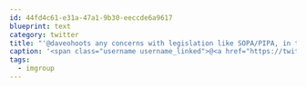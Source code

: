 ```yaml
---
id: 44fd4c61-e31a-47a1-9b30-eeccde6a9617
blueprint: text
category: twitter
title: "'@daveohoots any concerns with legislation like SOPA/PIPA, in terms of hosting on AWS? #imgroup"
caption: '<span class="username username_linked">@<a href="https://twitter.com/daveohoots" title="Dave Olson xHoot">daveohoots</a></span> any concerns with legislation like SOPA/PIPA, in terms of hosting on AWS? <span class="hashtag hashtag_local">#<a href="http://tweettemp.darylchymko.ca/?tag=imgroup">imgroup</a>'
tags:
  - imgroup
---
```

